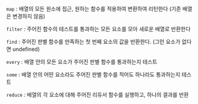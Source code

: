`map` : 배열의 모든 원소에 접근, 원하는 함수를 적용하여 변환하여 리턴한다
        (기존 배열은 변경하지 않음)

`filter` : 주어진 함수의 테스트를 통과하는 모든 요소를 모아 새로운 배열로 반환한다

`find` : 주어진 판별 함수를 만족하는 첫 번째 요소의 값을 반환한다. (그런 요소가 없다면 undefined)

`every` : 배열 안의 모든 요소가 주어진 판별 함수를 통과하는지 테스트

`some` : 배열 안의 어떤 요소라도 주어진 판별 함수를 적어도 하나라도 통과하는지 테스트

`reduce` : 배열의 각 요소에 대해 주어진 리듀서 함수를 실행하고, 하나의 결과를 반환

